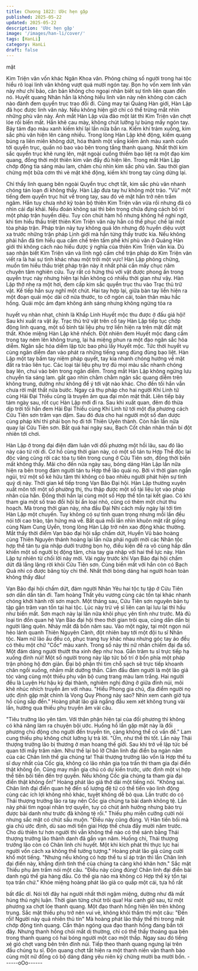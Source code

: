 ```yaml
---
title: Chương 1822: Ước hẹn gặp
published: 2025-05-22
updated: 2025-05-22
description: 'Ước hẹn gặp'
image: '/images/han-li/cover/'
tags: [HanLi]
category: HanLi
draft: false
---
```


mặt

Kim Triện văn vốn khác Ngân Khoa văn. Phỏng chừng số người
trong hai tộc hiểu rõ loại linh văn không vượt quá mười ngón tay.
Bọn họ vốn xem linh văn này như chí bảo, căn bản không cho
ngoại nhân biết sự tình liên quan đến nó.
Huyết quang Nhân hẳn là không hiểu linh văn này nên không còn
cách nào đành đem quyển trục trao đổi đi.
Cũng may tại Quảng Hàn giới, Hàn Lập đã học được linh văn này.
Nếu không hiện giờ chỉ có thể trừng mắt nhìn những phù văn này.
Ánh mắt Hàn Lập vừa đảo một lát thì Kim Triện văn chợt lóe rồi
biến mất.
Hắn khẽ cau mày, không chút lưỡng lự búng mấy ngón tay. Bảy
tám đạo màu xanh kiếm khí lại lần nữa bắn ra.
Kiếm khí trảm xuống, kim sắc phù văn hiện lên càng nhiều.
Trong lòng Hàn Lập khẽ động, kiếm quang búng ra liên miên
không dứt, hóa thành một vầng kiếm ảnh màu xanh cuốn tới
quyển trục, quấn nó bao vào bên trong tầng thanh quang.
Nhất thời kim sắc quyển trục khẽ rung lên, mặt ngoài cuồng thiểm
bạo liệt ra một đạo kim quang, đồng thời một thiên kim văn đầy đủ
hiện lên.
Trong mắt Hàn Lập chớp động tia sáng màu lam, chăm chú nhìn
kim sắc phù văn. Sau thời gian chừng một bữa cơm thì vẻ mặt
khẽ động, kiếm khí trong tay cũng dừng lại.

Chỉ thấy linh quang bên ngoài Quyển trục chợt tắt, kim sắc phù
văn nhanh chóng tán loạn đi không thấy.
Hàn Lập đưa tay hư không một trảo. "Vù" một tiếng đem quyển
trục hút về trong tay, sau đó vẻ mặt hắn trở nên trầm ngâm.
Hắn tuy chưa nhớ kỹ toàn bộ thiên Kim Triện văn vừa rồi nhưng
đã có nhìn cái đại khái.
Nếu đoán không sai thì bên trong chứa đựng cách bố trí một pháp
trận huyền diệu.
Tuy còn chút hàm hồ nhưng không hề nghi ngờ, khi tìm hiểu thấu
triệt thiên Kim Triện văn này hẳn có thể phục chế lại một tòa pháp
trận.
Pháp trận này tuy không quá lớn nhưng độ huyền diệu vượt xa
trước những trận pháp Linh giới mà hắn từng thấy trước kia.
Nếu không phải hắn đã tìm hiểu qua cấm chế trên tấm phế khí
phù văn ở Quảng Hàn giới thì không cách nào hiểu được ý nghĩa
của thiên Kim Triện văn kia.
Dù sao nhận biết Kim Triện văn và lĩnh ngộ cấm chế trận pháp do
Kim Triện văn viết ra là hai sự tình khác nhau một trời một vực!
Hàn Lập phỏng chừng, muốn tìm hiểu thấu triệt pháp trận này ít
nhất phải cần mấy chục năm chuyên tâm nghiên cứu. Tuy rất có
hứng thú với vật được phong ấn trong quyển trục này nhưng hiện
tại hắn không có nhiều thời gian như vậy.
Hàn Lập thở nhẹ ra một hơi, đem cấp kim sắc quyển trục thu vào
Trạc thủ trữ vật.
Kế tiếp hắn suy nghĩ một chút. Hai tay hợp lại, giữa bàn tay liền
hiện ra một đoạn quái mộc dài cỡ nửa thước, to cỡ ngón cái, toàn
thân màu hắc hồng.
Quái mộc ảm đạm không ánh sáng nhưng không ngừng tỏa ra

huyết vụ nhàn nhạt, chính là Khấp Linh Huyết mộc thu được ở
đấu giá hội!
Sau khi xuất ra vật ấy. Trạc thủ trữ vật trên cổ tay Hàn Lập tiếp
tục chớp động linh quang, một số bình tài liệu phụ trợ liền hiện ra
trên mặt đất mật thất.
Khóe miệng Hàn Lập khẽ nhếch. Đột nhiên đem Huyết mộc đang
cầm trong tay ném lên không trung, lại há miệng phun ra một đạo
ngân sắc hỏa diễm.
Ngân sắc hỏa diễm lập tức bao phủ lấy Huyết mộc. Tức thời
huyết vụ cùng ngân diễm đan vào phát ra những tiếng vang đùng
đùng bạo liệt.
Hàn Lập một tay bấm tay niệm pháp quyết, tay kia nhanh chóng
hướng về mặt đất ra trảo liên tục.
Các loại tài liệu phụ trợ đủ mọi màu sắc nhanh chóng bay lên,
chui vào bên trong ngân diễm.
Trong mắt Hàn Lập không ngừng lưu chuyển tia sáng lam. gắt
gao nhìn chằm chằm ngân sắc quang diễm trên không trung,
dường như không để ý tới vật nào khác.
Cho đến tối hắn vẫn chưa rời mật thất nửa bước. Ngay cả thụ
pháp cho hai người Khí Linh tử cùng Hải Đại Thiếu cũng là truyền
âm qua đại môn mật thất.
Liên tiếp bảy tám ngày sau, rốt cục Hàn Lập mới đi ra.
Sau khi xuất quan, đêm đó thừa dịp trời tối hắn đem Hải Đại
Thiếu cùng Khí Linh tử tới một địa phương cách Cửu Tiên sơn
trăm vạn dặm. Sau đó đưa cho hai người một số đan dược cùng
pháp khí thì phái bọn họ đi tới Thiên Uyên thành.
Còn hắn lần nữa quay lại Cửu Tiên sơn.
Bất quá hai ngày sau, Bạch Cốt chân nhân thần bí đột nhiên tới
chơi.

Hàn Lập ở trong đại điện đàm luận với đối phương một hồi lâu,
sau đó lão này cáo từ rời đi.
Cơ hồ cùng thời gian này, có một số tán tu Hợp Thể độc lai độc
vãng cũng rời các tòa tụ tiên trong cung ở Cửu Tiên sơn, đồng
thời biến mất không thấy.
Mãi cho đến nửa ngày sau, bóng dáng Hàn Lập lần nữa hiện ra
bên trong đám người tán tu Hợp thể lão quái nọ.
Bởi vì thời gian ngắn ngủi, trừ một số kẻ hữu tâm thì không có
bao nhiêu người phát hiện sự tình quỷ dị này.
Thời gian kế tiếp trong Vạn Bảo Đại hội. Hàn Lập thường xuyên
xuất môn tới một số phường thị, thu thập được một số tài liệu lọt
vào pháp nhãn của hắn.
Đồng thời hắn lại cùng một số Hợp thể tồn tại kết giao. Có khi
tham gia một số trao đổi hội bí ẩn loại nhỏ, cũng có thêm một chút
thu hoạch.
Mà trong thời gian này, nha đầu Đại Nhi cách mấy ngày lại tới tìm
Hàn Lập một chuyến. Tuy không có sự tình quan trọng nhưng mỗi
lần đều nói tới cao trào, tận hứng mà về.
Bất quá mỗi lần nhìn khuôn mặt rất giống cùng Nam Cung Uyển,
trong lòng Hàn Lập trở nên xao động khác thường.
Mắt thấy thời điểm Vạn bảo đại hội sắp chấm dứt, Huyền Vũ bảo
hoàng cùng Thiên Nguyên thánh hoàng lại lần nữa phái người
mời các Nhân tộc hợp thể tán tu gia nhập dưới trướng bọn họ,
điều kiện đề ra vô cùng hấp dẫn khiến một số người bị động tâm,
chia tay gia nhập với hai thế lực này.
Hàn Lập tự nhiên từ chối lời này mời. Vài ngày trước khi Vạn Bảo
đại hội chấm dứt đã lẳng lặng rời khỏi Cửu Tiên sơn. Cùng biến
mất với hắn còn có Bạch Quả nhi có được băng tủy chi thể.
Nhất thời bóng dáng hai người hoàn toàn không thấy đâu!

Vạn Bảo đại hội chấm dứt, đám người Nhân Yêu hai tộc tụ tập ở
Cửu Tiên sơn dần dần tản đi.
Tam hoàng Thất yêu vương cùng các tồn tại khác nhanh chóng
khởi hành rời sơn mạch.
Một tháng sau, Cửu Tiên sơn nguyên bản tụ tập gần trăm vạn tồn
tại hai tộc. Lúc này trừ vệ sĩ liên can lại lưu lại thì hầu như biến
mất. Sơn mạch này lại lần nữa khôi phục yên tĩnh như trước.
Mà đủ loại tin đồn quan hệ Vạn Bảo đại hội theo thời gian trôi
qua, cũng dần dần bị người lãng quên.
Nháy mắt đã bốn năm sau.
Vào một ngày, tại một ngọn núi hẻo lánh quanh Thiên Nguyên
Cảnh, đột nhiên bay tới một đội tu sĩ Nhân tộc. Nam nữ lão ấu
đều có, phục trang tuy khác nhau nhưng góc tay áo đều có thêu
một chữ "Cốc" màu xanh.
Trong số này thì nữ nhân chiếm đại đa số. Một đám dáng người
thướt tha xinh đẹp như hoa.
Gần trăm tu sĩ trực tiếp hạ xuống đỉnh núi!
Một số người trong này lập tức bố trí ở bốn phía một pháp trận
phòng hộ đơn giản. Đại bộ phận thì tìm chỗ sạch sẽ trực tiếp
khoanh chân ngồi xuống, nhắm mắt dưỡng thần.
Cầm đầu đám người là một lão giả tóc vàng cùng một thiếu phụ
vận bộ cung trang màu lam trắng.
Hai người đều là Luyện Hư hậu kỳ đại thành, nghiêm nghị đứng ở
giữa đỉnh núi, môi khẽ nhúc nhích truyền âm với nhau.
"Hiểu Phong gia chủ, địa điểm người nọ ước định gặp mặt chính
là Vọng Quy Phong này sao? Nhìn xem canh giờ tựa hồ cũng sắp
đến." Hoàng phát lão giả ngẩng đầu xem xét không trung vài lần,
hướng qua thiếu phụ truyền âm vài câu.

"Tiêu trưởng lão yên tâm. Với thân phận hiện tại của đối phương
thì không có khả năng làm ra chuyện bội ước. Huống hồ lần gặp
mặt này là đối phương chủ động cho người đến truyền tin, càng
không thể có vấn đề." Lam cung thiếu phụ không chút lưỡng lự
trả lời.
"Ừm, như thế thì tốt. Lần này Thái thượng trưởng lão bị thương ở
man hoang thế giới. Sau khi trở về lập tức bế quan tới mấy trăm
năm. Như thế lại bỏ lỡ Chân linh đại điển ba ngàn năm của các
Chân linh thế gia chúng ta! Thái thượng trưởng lão vốn là Hợp thể
tu sĩ duy nhất của Cốc gia, không có lão nhân gia tọa trấn thì
tham gia đại điển thật không ổn. Cũng may mắn gia chủ có dự
kiến trước, ước định một vị hợp thể tiền bối tiến đến trợ quyền.
Nếu không Cốc gia chúng ta tham gia đại điển thật không ổn!"
Hoàng phát lão giả thở dài một tiếng nói.
"Không sai. Chân linh đại điển quan hệ đến số lượng đệ tử có thể
tiến vào linh động cùng các ích lợi không nhỏ khác, tuyệt không
dễ bỏ qua. Lần trước do có Thái thượng trưởng lão ra tay nên Cốc
gia chúng ta bài danh không tệ. Lần này phải tìm ngoại nhân trợ
quyền, tuy có chút ảnh hưởng nhưng bảo trụ được bài danh như
trước đã không tệ rồi." Thiếu phụ miễn cưỡng cười nói nhưng sắc
mặt có chút sầu muộn.
"Điều này cũng đúng. Vị Hàn tiền bối mà gia chủ ước định, dù sao
mới tiến giai Hợp thể chưa đầy mười năm trước. Cho dù thiên tư
hơn người thì vẫn không thể nào có thể sánh bằng Thái thượng
trưởng lão thành danh đã gần vạn năm. Huống chi, Thái thượng
trưởng lão còn có Chân linh chi huyết. Một khi kích phát thì thực
lực hai người vốn cách xa không thể tưởng tượng." Hoàng phát
lão giả cũng cười khổ một tiếng.
"Nhưng nếu không có hợp thể tu sĩ áp trận thì lần Chân linh đại
điển này, khẳng định tình thế của chúng ta càng khó khăn hơn."
Sắc mặt Thiếu phụ âm trầm nói một câu.
"Điều này cũng đúng! Chân linh đại điển bài danh ngũ thế gia
hàng đầu. Có thế gia nào mà không có Hợp thể kỳ tồn tại tọa trấn
chứ." Khóe miệng hoàng phát lão giả co quắp một cái, tựa hồ rất

bất đắc dĩ.
Nói tới đây hai người nhất thời ngậm miệng, dường như đã mất
húng thú nghị luận.
Thời gian từng chút trôi qua!
Hai canh giờ sau, từ một phương xa chợt lóe thanh quang. Một
đạo thanh hồng hiện lên trên không trung. Sắc mặt thiếu phụ trở
nên vui vẻ, không khỏi thầm thì một câu:
"Đến rồi! Người này quả nhiên thủ tín"
Mà hoàng phát lão thấy thế thì trong mắt chớp động tinh quang.
Cẩn thận ngóng qua đạo thanh hồng đang bắn tới đây.
Nhưng thanh hồng chói mắt dị thường, chỉ có thể thấy thoáng qua
bên trong thanh quang có hai bóng người một cao một thấp.
Ngay sau đó tiếng xé gió chợt vang bên trên đỉnh núi.
Tiếp theo thanh quang ngưng lại trên đầu chúng tu sĩ. Độn quang
chợt tắt hiện ra một thanh niên vận thanh bào cùng một nữ đồng
có bộ dáng đáng yêu niên kỷ chừng mười ba mười bốn.
------oOo------
